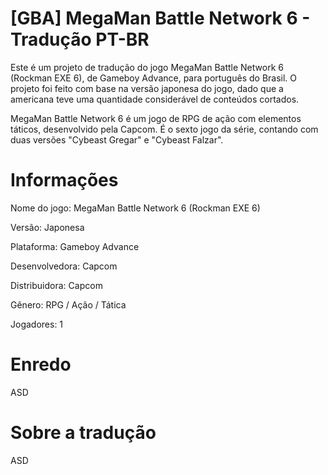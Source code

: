 # [GBA] MegaMan Battle Network 6 - Tradução PT-BR

Este é um projeto de tradução do jogo MegaMan Battle Network 6 (Rockman EXE 6), de Gameboy Advance, para português do Brasil. O projeto foi feito com base na versão japonesa do jogo, dado que a americana teve uma quantidade considerável de conteúdos cortados.

MegaMan Battle Network 6 é um jogo de RPG de ação com elementos táticos, desenvolvido pela Capcom. É o sexto jogo da série, contando com duas versões "Cybeast Gregar" e "Cybeast Falzar".

# Informações

Nome do jogo: MegaMan Battle Network 6 (Rockman EXE 6)

Versão: Japonesa

Plataforma: Gameboy Advance

Desenvolvedora: Capcom

Distribuidora: Capcom

Gênero: RPG / Ação / Tática

Jogadores: 1

# Enredo

ASD

# Sobre a tradução

ASD